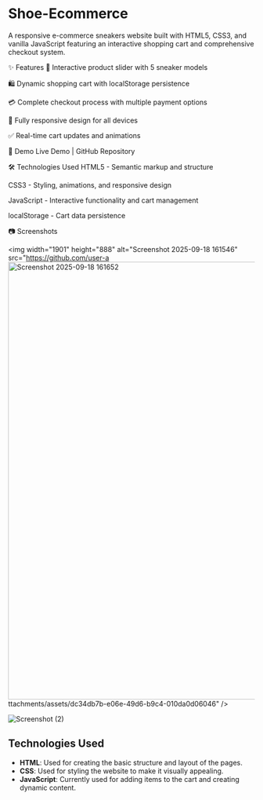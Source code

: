 # Shoe-Ecommerce

A responsive e-commerce sneakers website built with HTML5, CSS3, and vanilla JavaScript featuring an interactive shopping cart and comprehensive checkout system.

✨ Features
🎨 Interactive product slider with 5 sneaker models

🛍️ Dynamic shopping cart with localStorage persistence

💳 Complete checkout process with multiple payment options

📱 Fully responsive design for all devices

✅ Real-time cart updates and animations

🚀 Demo
Live Demo | GitHub Repository

🛠️ Technologies Used
HTML5 - Semantic markup and structure

CSS3 - Styling, animations, and responsive design

JavaScript - Interactive functionality and cart management

localStorage - Cart data persistence

📷 Screenshots


<img width="1901" height="888" alt="Screenshot 2025-09-18 161546" src="https://github.com/user-a<img width="1888" height="892" alt="Screenshot 2025-09-18 161652" src="https://github.com/user-attachments/assets/ab796dd9-fe6f-422b-a5b3-5f0ef1d884c3" />
ttachments/assets/dc34db7b-e06e-49d6-b9c4-010da0d06046" />

![Screenshot (2)](https://github.com/user-attachments/assets/0f384a95-71a9-40f0-b2c4-dfd1aa2d5e36)



## Technologies Used

- **HTML**: Used for creating the basic structure and layout of the pages.
- **CSS**: Used for styling the website to make it visually appealing.
- **JavaScript**: Currently used for adding items to the cart and creating dynamic content.

